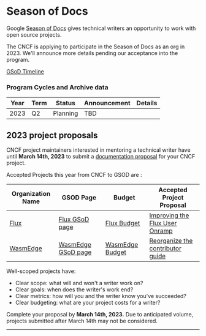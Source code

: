 # Season of Docs

Google [Season of Docs](https://developers.google.com/season-of-docs) gives technical writers an opportunity to work with open source projects.

The CNCF is applying to participate in the Season of Docs as an org in 2023. We'll announce more details pending our acceptance into the program.

[GSoD Timeline](https://developers.google.com/season-of-docs/docs/timeline)

### Program Cycles and Archive data

| Year | Term | Status   | Announcement | Details              |
|------|------|----------|--------------|----------------------|
| 2023 | Q2   | Planning | TBD          |                      |

## 2023 project proposals

CNCF project maintainers interested in mentoring a technical writer have until **March 14th, 2023** to submit a [documentation proposal](https://developers.google.com/season-of-docs/docs/org-proposal-template) for your CNCF project.

Accepted Projects this year from CNCF to GSOD are :

| Organization Name | GSOD Page | Budget   | Accepted Project Proposal | 
|-------------------|-----------|----------|---------------------------|
| [Flux](https://github.com/fluxcd) |[Flux GSoD page](https://fluxcd.io/contributing/docs/google-season-of-docs-2023/)     | [Flux Budget](https://fluxcd.io/contributing/docs/google-season-of-docs-2023/#project-budget) | [Improving the Flux User Onramp](https://fluxcd.io/contributing/docs/google-season-of-docs-2023/) |
| [WasmEdge](https://github.com/WasmEdge/WasmEdge) | [WasmEdge GSoD page](https://github.com/WasmEdge/GSoD2023) | [WasmEdge Budget](https://github.com/WasmEdge/GSoD2023#project-budget) | [Reorganize the contributor guide](https://github.com/WasmEdge/GSoD2023) | 

Well-scoped projects have:
- Clear scope: what will and won't a writer work on?
- Clear goals: when does the writer's work end?
- Clear metrics: how will you and the writer know you've succeeded?
- Clear budgeting: what are your project costs for a writer?

Complete your proposal by **March 14th, 2023.** Due to anticipated volume, projects submitted after March 14th may not be considered.

---

